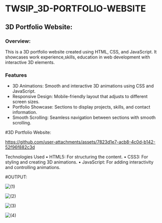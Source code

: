 # TWSIP_3D-PORTFOLIO-WEBSITE

## 3D Portfolio Website:

### Overview:

This is a 3D portfolio website created using HTML, CSS, and JavaScript. It showcases work experience,skills, education in web development with interactive 3D elements.

### Features

- 3D Animations:        Smooth and interactive 3D animations using CSS and JavaScript.
- Responsive Design:    Mobile-friendly layout that adjusts to different screen sizes.
- Portfolio Showcase:   Sections to display projects, skills, and contact information.
- Smooth Scrolling:     Seamless navigation between sections with smooth scrolling.

#3D Portfolio Website:

https://github.com/user-attachments/assets/7823d1e7-acb8-4c0d-b142-52f96f882c3d

Technologies Used
•	HTML5: For structuring the content.
•	CSS3: For styling and creating 3D animations.
•	JavaScript: For adding interactivity and controlling animations.


#OUTPUT:

![(1)](https://github.com/user-attachments/assets/e43a4568-cbd5-4479-b1b7-2433d15ae88a)

![(2)](https://github.com/user-attachments/assets/33b42a41-b81c-41d3-b092-3b5e3b5d2202)

![(3)](https://github.com/user-attachments/assets/26ea3380-184a-4f93-894a-0c1d1959170e)

![(4)](https://github.com/user-attachments/assets/317ba46d-c204-4b0b-87c5-2765093bea35)
